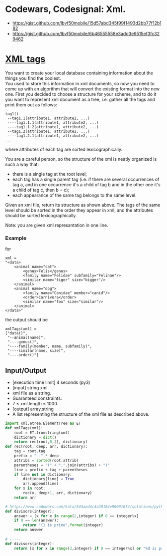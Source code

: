 # Codewars, Codesignal: Xml.

- https://gist.github.com/lbvf50mobile/15d57abd345f99f1493d2bb77f12b182
- https://gist.github.com/lbvf50mobile/6b46555558e3add3e9515ef3fc329462

# [XML tags](https://app.codesignal.com/arcade/python-arcade/picturing-the-parsibilities/93XzHLkTAQXJYzdFd)

You want to create your local database containing information about the things you find the coolest.  
You used to store this information in xml documents, so now you need to come up with an algorithm that will convert the existing 
 format into the new one. 
 First you decided to choose a structure for your scheme, and to do it you want to represent xml document as a tree, 
 i.e. gather all the tags and print them out as follows:
```
tag1()
 --tag1.1(attribute1, attribute2, ...)
 ----tag1.1.1(attribute1, attribute2, ...)
 ----tag1.1.2(attribute1, attribute2, ...)
 --tag1.2(attribute1, attribute2, ...)
 ----tag1.2.1(attribute1, attribute2, ...)
...
```

where attributes of each tag are sorted lexicographically.


You are a careful person, so the structure of the xml is neatly organized is such a way that:


- there is a single tag at the root level;
- each tag has a single parent tag (i.e. if there are several occurrences of tag a, and in one occurrence it's a child of tag b and in the other one it's a child of tag c, then b = c);
- each appearance of the same tag belongs to the same level.


Given an xml file, return its structure as shown above. The tags of the same level should be sorted in the order they appear in xml, and the attributes should be sorted lexicographically.


Note: you are given xml represantation in one line.


### Example

for
```
xml =
"<data>
    <animal name="cat">
    	<genus>Felis</genus>
        <family name="Felidae" subfamily="Felinae"/>
        <similar name="tiger" size="bigger"/>
    </animal>
    <animal name="dog">
        <family name="Canidae" member="canid"/>
        <order>Carnivora</order>
        <similar name="fox" size="similar"/>
    </animal>
</data>"
```

the output should be

```
xmlTags(xml) =
["data()",
 "--animal(name)",
 "----genus()",
 "----family(member, name, subfamily)",
 "----similar(name, size)",
 "----order()"]
```


## Input/Output

- [execution time limit] 4 seconds (py3)
- [input] string xml
- xml file as a string.
- Guaranteed constraints:
- 7 ≤ xml.length ≤ 1000.
- [output] array.string
- A list representing the structure of the xml file as described above.

```Python
import xml.etree.ElementTree as ET
def xmlTags(xml):
    root = ET.fromstring(xml)
    dictionary = dict()
    return rec(root,0,[], dictionary)
def rec(root, deep, arr, dictionary):
    tag = root.tag
    prefix = "--" * deep
    attribs = sorted(root.attrib)
    parentheses = "(" + ",".join(attribs) + ")"
    line = prefix + tag + parentheses
    if line not in dictionary:
        dictionary[line] = True
        arr.append(line)
    for x in root:
        rec(x, deep+1, arr, dictionary)
    return arr

```


```Python
# https://www.codewars.com/kata/544aed4c4a30184e960010f4/solutions/python
def divisors(integer):
    answer = [x for x in range(2,integer) if 0 == integer%x]
    if 0 == len(answer):
        return "{} is prime".format(integer)
    return answer
    
# -----
def divisors(integer):
    return [x for x in range(2,integer) if 0 == integer%x] or "%d is prime" % integer
```

